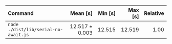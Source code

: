 | Command | Mean [s] | Min [s] | Max [s] | Relative |
|:---|---:|---:|---:|---:|
| `node ./dist/lib/serial-no-await.js` | 12.517 ± 0.003 | 12.515 | 12.519 | 1.00 |

